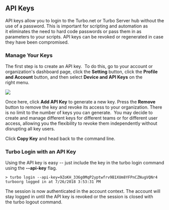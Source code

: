 ## API Keys

API keys allow you to login to the Turbo.net or Turbo Server hub without the use of a password. This is important for scripting and automation as it eliminates the need to hard code passwords or pass them in as parameters to your scripts. API keys can be revoked or regenerated in case they have been compromised.

### Manage Your Keys

The first step is to create an API key.  To do this, go to your account or organization's dashboard page, click the **Setting** button, click the **Profile and Account** button, and then select **Device and API Keys** on the right menu.

![](/docs/deploying/tips/apikey1.png)

Once here, click **Add API Key** to generate a new key. Press the **Remove** button to remove the key and revoke its access to your organization. There is no limit to the number of keys you can generate.  You may decide to create and manage different keys for different teams or for different user access, allowing you the flexibility to revoke them independently without disrupting all key users.

Click **Copy Key** and head back to the command line.

### Turbo Login with an API Key

Using the API key is easy -- just include the key in the turbo login command using the **--api-key** flag.

```
> turbo login --api-key=9ZoKH_336g0MqP2yptwfrv9B1XUm8YFPnCZNugVQNr4
turboorg logged in at 7/26/2018 3:53:31 PM
```

The session is now authenticated in the account context. The account will stay logged in until the API key is revoked or the session is closed with the turbo logout command.
